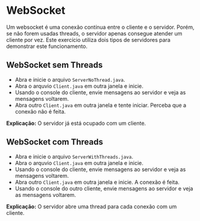 # WebSocket
Um websocket é uma conexão contínua entre o cliente e o servidor. Porém, se não forem usadas threads, o servidor apenas consegue atender um cliente por vez. Este exercício utiliza dois tipos de servidores para demonstrar este funcionamento.

## WebSocket sem Threads
- Abra e inicie o arquivo `ServerNoThread.java`.
- Abra o arquvio `Client.java` em outra janela e inicie.
- Usando o console do cliente, envie mensagens ao servidor e veja as mensagens voltarem.
- Abra outro `Client.java` em outra janela e tente iniciar. Perceba que a conexão não é feita.

**Explicação:** O servidor já está ocupado com um cliente.

## WebSocket com Threads
- Abra e inicie o arquivo `ServerWithThreads.java`.
- Abra o arquvio `Client.java` em outra janela e inicie.
- Usando o console do cliente, envie mensagens ao servidor e veja as mensagens voltarem.
- Abra outro `Client.java` em outra janela e inicie. A conexão é feita.
- Usando o console do outro cliente, envie mensagens ao servidor e veja as mensagens voltarem.

**Explicação:** O servidor abre uma thread para cada conexão com um cliente.
